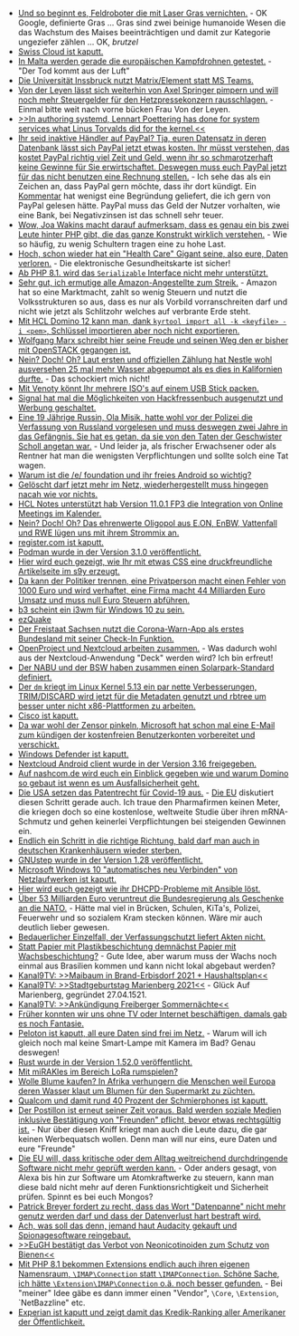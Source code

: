 * [Und so beginnt es, Feldroboter die mit Laser Gras vernichten.](https://www.freethink.com/articles/farming-robot) - OK Google, definierte Gras ... Gras sind zwei beinige humanoide Wesen die das Wachstum des Maises beeinträchtigen und damit zur Kategorie ungeziefer zählen ... OK, *brutzel*
* [Swiss Cloud ist kaputt.](https://www.borncity.com/blog/2021/05/03/swiss-cloud-ag-opfer-eines-cyber-angriffs-april-2021/)
* [In Malta werden gerade die europäischen Kampfdrohnen getestet.](https://netzpolitik.org/2021/erster-test-in-malta-frontex-drohnen-im-anflug/) - "Der Tod kommt aus der Luft"
* [Die Universität Inssbruck nutzt Matrix/Element statt MS Teams.](https://www.borncity.com/blog/2021/05/03/uni-innsbruck-setzt-auf-matrix-element-statt-auf-ms-teams/)
* [Von der Leyen lässt sich weiterhin von Axel Springer pimpern und will noch mehr Steuergelder für den Hetzpressekonzern rausschlagen.](https://netzpolitik.org/2021/doepfner-lobbyiert-in-bruessel-axel-springer-will-noch-mehr-leistungsschutzrecht/) - Einmal bitte weit nach vorne bücken Frau Von der Leyen.
* [>>In authoring systemd, Lennart Poettering has done for system services what Linus Torvalds did for the kernel.<<](https://opensource.com/article/21/5/systemd)
* [Ihr seid inaktive Händler auf PayPal? Tja, euren Datensatz in deren Datenbank lässt sich PayPal jetzt etwas kosten. Ihr müsst verstehen, das kostet PayPal richtig viel Zeit und Geld, wenn ihr so schmarotzerhaft keine Gewinne für Sie erwirtschaftet. Deswegen muss euch PayPal jetzt für das nicht benutzen eine Rechnung stellen.](https://blog.fefe.de/?ts=9e6ee5d3) - Ich sehe das als ein Zeichen an, dass PayPal gern möchte, dass ihr dort kündigt. Ein [Kommentar](https://www.heise.de/forum/heise-online/Kommentare/PayPal-fuehrt-Inaktivitaetsgebuehr-fuer-Haendler-ein/Bilanz-bloat/posting-38840179/show/) hat wenigst eine Begründung geliefert, die ich gern von PayPal gelesen hätte. PayPal muss das Geld der Nutzer vorhalten, wie eine Bank, bei Negativzinsen ist das schnell sehr teuer.
* [Wow, Joa Wakins macht darauf aufmerksam, dass es genau ein bis zwei Leute hinter PHP gibt, die das ganze Konstrukt wirklich verstehen.](https://blog.krakjoe.ninja/2021/05/avoiding-busses.html) - Wie so häufig, zu wenig Schultern tragen eine zu hohe Last.
* [Hoch, schon wieder hat ein "Health Care" Gigant seine, also eure, Daten verloren.](https://www.bleepingcomputer.com/news/security/health-care-giant-scripps-health-hit-by-ransomware-attack/) - Die elektronische Gesundheitskarte ist sicher!
* [Ab PHP 8.1. wird das `Serializable` Interface nicht mehr unterstützt.](https://php.watch/versions/8.1/serializable-deprecated)
* [Sehr gut, ich ermutige alle Amazon-Angestellte zum Streik.](https://netzpolitik.org/2021/arbeitsbedingungen-deutsche-amazon-beschaeftigte-streikten/) - Amazon hat so eine Marktmacht, zahlt so wenig Steuern und nutzt die Volksstrukturen so aus, dass es nur als Vorbild vorranschreiten darf und nicht wie jetzt als Schlitzohr welches auf verbrante Erde steht.
* [Mit HCL Domino 12 kann man, dank `kyrtool import all -k <keyfile> -i <pem>`, Schlüssel importieren aber noch nicht exportieren.](http://blog.nashcom.de/nashcomblog.nsf/dx/domino-v12-using-certmgr-for-certificates-used-outside-domino.htm)
* [Wolfgang Marx schreibt hier seine Freude und seinen Weg den er bisher mit OpenSTACK gegangen ist.](https://www.opensourcerers.org/2021/05/03/now-lets-face-it-what-the-heck-is-openstack-and-where-might-it-be-useful/)
* [Nein? Doch! Oh? Laut ersten und offiziellen Zählung hat Nestle wohl ausversehen 25 mal mehr Wasser abgepumpt als es dies in Kalifornien durfte.](https://netzfrauen.org/2021/05/04/california-3/) - Das schockiert mich nicht!
* [Mit Venoty könnt Ihr mehrere ISO's auf einem USB Stick packen.](https://opensource.com/article/21/5/linux-ventoy)
* [Signal hat mal die Möglichkeiten von Hackfressenbuch ausgenutzt und Werbung geschaltet.](https://blog.fefe.de/?ts=9e6f572b)
* [Eine 19 Jährige Russin, Ola Misik, hatte wohl vor der Polizei die Verfassung von Russland vorgelesen und muss deswegen zwei Jahre in das Gefängnis. Sie hat es getan, da sie von den Taten der Geschwister Scholl angetan war.](https://blog.fefe.de/?ts=9e6f764a) - Und leider ja, als frischer Erwachsener oder als Rentner hat man die wenigsten Verpflichtungen und sollte solch eine Tat wagen.
* [Warum ist die /e/ foundation und ihr freies Android so wichtig?](https://community.e.foundation/t/positive-reviews-of-e/31244/3)
* [Gelöscht darf jetzt mehr im Netz, wiederhergestellt muss hingegen nacah wie vor nichts.](https://netzpolitik.org/2021/netzdg-novelle-mehr-rechte-fuer-nutzerinnen-nur-auf-schmalem-meldeweg/)
* [HCL Notes unterstützt hab Version 11.0.1 FP3 die Integration von Online Meetings im Kalender.](http://blog.nashcom.de/nashcomblog.nsf/dx/new-notes-online-meeting-integration.htm)
* [Nein? Doch! Oh? Das ehrenwerte Oligopol aus E.ON, EnBW, Vattenfall und RWE lügen uns mit ihrem Strommix an.](https://www.sonnenseite.com/de/energie/strom-studie-versorger-liefern-bis-zu-58-weniger-oekostrom-als-offiziell-angegeben/)
* [register.com ist kaputt.](https://www.bleepingcomputer.com/news/technology/network-solutions-and-registercom-hit-by-ongoing-dns-outage/)
* [Podman wurde in der Version 3.1.0 veröffentlicht.](https://podman.io/new/2021/04/02/new.html)
* [Hier wird euch gezeigt, wie Ihr mit etwas CSS eine druckfreundliche Artikelseite im s9y erzeugt.](https://www.onli-blogging.de/index.php?url=2028/Ein-Printstylesheet-fuer-den-Blog.html)
* [Da kann der Politiker trennen, eine Privatperson macht einen Fehler von 1000 Euro und wird verhaftet, eine Firma macht 44 Milliarden Euro Umsatz und muss null Euro Steuern abführen.](https://netzpolitik.org/2021/steuervermeidung-in-der-eu-amazon-zahlt-trotz-rekordumsatz-keine-steuern/)
* [b3 scheint ein i3wm für Windows 10 zu sein.](https://github.com/ritschmaster/b3)
* [ezQuake](https://www.ezquake.com/)
* [Der Freistaat Sachsen nutzt die Corona-Warn-App als erstes Bundesland mit seiner Check-In Funktion.](https://netzpolitik.org/2021/neue-corona-schutzverordnung-sachsen-erlaubt-check-in-per-corona-warn-app/)
* [OpenProject und Nextcloud arbeiten zusammen.](https://nextcloud.com/blog/openproject-and-nextcloud-announce-collaboration-and-integration-features/) - Was dadurch wohl aus der Nextcloud-Anwendung "Deck" werden wird? Ich bin erfreut!
* [Der NABU und der BSW haben zusammen einen Solarpark-Standard definiert.](https://www.sonnenseite.com/de/umwelt/nabu-und-bsw-definieren-solarpark-standards/)
* [Der `dm` kriegt im Linux Kernel 5.13 ein par nette Verbesserungen, TRIM/DISCARD wird jetzt für die Metadaten genutzt und rbtree um besser unter nicht x86-Plattformen zu arbeiten.](https://www.phoronix.com/scan.php?page=news_item&px=Linux-5.13-Device-Mapper)
* [Cisco ist kaputt.](https://www.bleepingcomputer.com/news/security/cisco-bugs-allow-creating-admin-accounts-executing-commands-as-root/)
* [Da war wohl der Zensor pinkeln, Microsoft hat schon mal eine E-Mail zum kündigen der kostenfreien Benutzerkonten vorbereitet und verschickt.](https://www.bleepingcomputer.com/news/microsoft/no-active-microsoft-teams-free-organizations-will-not-be-deleted/)
* [Windows Defender ist kaputt.](https://www.bleepingcomputer.com/news/microsoft/windows-defender-bug-fills-windows-10-boot-drive-with-thousands-of-files/)
* [Nextcloud Android client wurde in der Version 3.16 freigegeben.](https://nextcloud.com/blog/android-client-3-16-is-here-bringing-improvements-and-over-90-fixes-to-the-users/)
* [Auf nashcom.de wird euch ein Einblick gegeben wie und warum Domino so gebaut ist wenn es um Ausfallsicherheit geht.](http://blog.nashcom.de/nashcomblog.nsf/dx/domino-diagnostics-crash-detection-fault-recovery.htm)
* [Die USA setzen das Patentrecht für Covid-19 aus.](https://blog.fefe.de/?ts=9e6d6c29) - [Die EU](https://blog.fefe.de/?ts=9e6d7eeb) diskutiert diesen Schritt gerade auch. Ich traue den Pharmafirmen keinen Meter, die kriegen doch so eine kostenlose, weltweite Studie über ihren mRNA-Schmutz und gehen keinerlei Verpflichtungen bei steigenden Gewinnen ein.
* [Endlich ein Schritt in die richtige Richtung, bald darf man auch in deutschen Krankenhäusern wieder sterben.](https://blog.fefe.de/?ts=9e6d6f21)
* [GNUstep wurde in der Version 1.28 veröffentlicht.](https://www.phoronix.com/scan.php?page=news_item&px=GNUstep-0.29-With-Wayland)
* [Microsoft Windows 10 "automatisches neu Verbinden" von Netzlaufwerken ist kaputt.](http://woshub.com/could-not-reconnect-mapped-network-drives/)
* [Hier wird euch gezeigt wie ihr DHCPD-Probleme mit Ansible löst.](https://opensource.com/article/21/5/ansible-server-services)
* [Über 53 Milliarden Euro veruntreut die Bundesregierung als Geschenke an die NATO.](https://tuxproject.de/blog/2021/05/66-jahre-verbrannte-erde-chaos-spd-club/) - Hätte mal viel in Brücken, Schulen, KiTa's, Polizei, Feuerwehr und so sozialem Kram stecken können. Wäre mir auch deutlich lieber gewesen.
* [Bedauerlicher Einzelfall, der Verfassungschutzt liefert Akten nicht.](https://blog.fefe.de/?ts=9e6aefee)
* [Statt Papier mit Plastikbeschichtung demnächst Papier mit Wachsbeschichtung?](https://www.sonnenseite.com/de/wissenschaft/bioaktive-papierbeschichtung-ersetzt-kunststoffverpackungen-bei-lebensmitteln/) - Gute Idee, aber warum muss der Wachs noch einmal aus Brasilien kommen und kann nicht lokal abgebaut werden?
* [Kanal9TV: >>Maibaum in Brand-Erbisdorf 2021 + Haushaltsplan<<](https://www.youtube.com/watch?v=qwiSMDYmP54)
* [Kanal9TV: >>Stadtgeburtstag Marienberg 2021<<](https://www.youtube.com/watch?v=cwG7I21EAbI) - Glück Auf Marienberg, gegründet 27.04.1521.
* [Kanal9TV: >>Ankündigung Freiberger Sommernächte<<](https://www.youtube.com/watch?v=d2jkBhX7gWQ)
* [Früher konnten wir uns ohne TV oder Internet beschäftigen, damals gab es noch Fantasie.](https://tuxproject.de/blog/2021/05/medienkritik-in-kuerze-kreatives-vergessen-mit-der-taz/)
* [Peloton ist kaputt, all eure Daten sind frei im Netz.](https://www.borncity.com/blog/2021/05/06/peloton-nutzerdaten-standen-offen-im-netz/) - Warum will ich gleich noch mal keine Smart-Lampe mit Kamera im Bad? Genau deswegen!
* [Rust wurde in der Version 1.52.0 veröffentlicht.](https://blog.rust-lang.org/2021/05/06/Rust-1.52.0.html)
* [Mit miRAKles im Bereich LoRa rumspielen?](https://www.pine64.org/2021/05/06/lets-make-mirakles-happen/)
* [Wolle Blume kaufen? In Afrika verhungern die Menschen weil Europa deren Wasser klaut um Blumen für den Supermarkt zu züchten.](https://netzfrauen.org/2021/05/06/africa-22/)
* [Qualcom und damit rund 40 Prozent der Schmierphones ist kaputt.](https://www.bleepingcomputer.com/news/security/qualcomm-vulnerability-impacts-nearly-40-percent-of-all-mobile-phones/)
* [Der Postillon ist erneut seiner Zeit voraus. Bald werden soziale Medien inklusive Bestätigung von "Freunden" pflicht, bevor etwas rechtsgültig ist.](https://www.der-postillon.com/2021/05/impfung-instagram.html) - Nur über diesen Kniff kriegt man auch die Leute dazu, die gar keinen Werbequatsch wollen. Denn man will nur eins, eure Daten und eure "Freunde"
* [Die EU will, dass kritische oder dem Alltag weitreichend durchdringende Software nicht mehr geprüft werden kann.](https://netzpolitik.org/2021/handesabkommen-eu-will-verbot-von-offenlegungspflicht-fuer-quellcode/) - Oder anders gesagt, von Alexa bis hin zur Software um Atomkraftwerke zu steuern, kann man diese bald nicht mehr auf deren Funktionsrichtigkeit und Sicherheit prüfen. Spinnt es bei euch Mongos?
* [Patrick Breyer fordert zu recht, dass das Wort "Datenpanne" nicht mehr genutz werden darf und dass der Datenverlust hart bestraft wird.](https://www.patrick-breyer.de/datenverlust-bei-berliner-lieferdienst-startup-gorillas-patrick-breyer-fordert-wirksame-sanktionen-und-investitionen-in-it-sicherheit/)
* [Ach, was soll das denn, jemand haut Audacity gekauft und Spionagesoftware reingebaut.](https://blog.fefe.de/?ts=9e6bdc77)
* [>>EuGH bestätigt das Verbot von Neonicotinoiden zum Schutz von Bienen<<](https://netzfrauen.org/2021/05/07/bees-6/)
* [Mit PHP 8.1 bekommen Extensions endlich auch ihren eigenen Namensraum, `\IMAP\Connection` statt `\IMAPConnection`. Schöne Sache, ich hätte `\Extension\IMAP\Connection` o.ä. noch besser gefunden.](https://php.watch/articles/extension-namespaces-convention) - Bei "meiner" Idee gäbe es dann immer einen "Vendor", `\Core`, `\Extension`, `NetBazzline" etc.
* [Experian ist kaputt und zeigt damit das Kredik-Ranking aller Amerikaner der Öffentlichkeit.](https://www.borncity.com/blog/2021/05/08/kredit-ratings-von-amerikanern-werden-ber-experian-api-offengelegt/)
